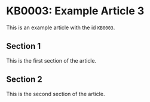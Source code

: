 # KB0003: Example Article 3

This is an example article with the id `KB0003`.

## Section 1

This is the first section of the article.

## Section 2

This is the second section of the article.
